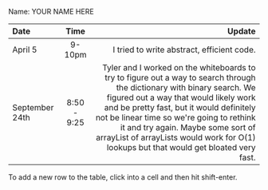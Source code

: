 Name: YOUR NAME HERE

| Date           |    Time     |                                                                                                                                                                                                                                                                                                                                                                                    Update |
|:---------------|:-----------:|------------------------------------------------------------------------------------------------------------------------------------------------------------------------------------------------------------------------------------------------------------------------------------------------------------------------------------------------------------------------------------------:|
| April 5        |   9-10pm    |                                                                                                                                                                                                                                                                                                                                                I tried to write abstract, efficient code. |
| September 24th | 8:50 - 9:25 | Tyler and I worked on the whiteboards to try to figure out a way to search through the dictionary with binary search. We figured out a way that would likely work and be pretty fast, but it would definitely not be linear time so we're going to rethink it and try again. Maybe some sort of arrayList of arrayLists would work for O(1) lookups but that would get bloated very fast. |


To add a new row to the table, click into a cell and then hit shift-enter.